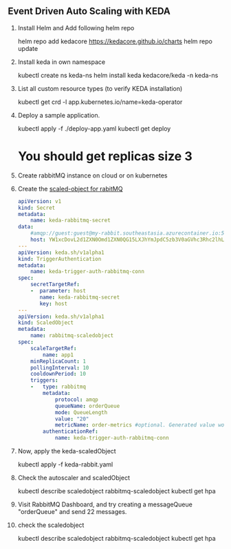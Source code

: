 ## Event Driven Auto Scaling with KEDA

1.	Install Helm and Add following helm repo

	helm repo add kedacore https://kedacore.github.io/charts
	helm repo update

2.	Install keda in own namespace

	kubectl create ns keda-ns
	helm install keda kedacore/keda -n keda-ns

3.	List all custom resource types (to verify KEDA installation)

	kubectl get crd -l app.kubernetes.io/name=keda-operator

4.	Deploy a sample application.

	kubectl apply -f ./deploy-app.yaml
	kubectl get deploy 
	# You should get replicas size 3

5.	Create rabbitMQ instance on cloud or on kubernetes

6.	Create the [scaled-object for rabitMQ](./keda-rabbit.yaml)

	```yaml
	apiVersion: v1
	kind: Secret
	metadata:
		name: keda-rabbitmq-secret
	data:
		#amqp://guest:guest@my-rabbit.southeastasia.azurecontainer.io:5672/
		host: YW1xcDovL2d1ZXN0Omd1ZXN0QG15LXJhYmJpdC5zb3V0aGVhc3Rhc2lhLmF6dXJlY29udGFpbmVyLmlvOjU2NzIv
	---
	apiVersion: keda.sh/v1alpha1
	kind: TriggerAuthentication
	metadata:
		name: keda-trigger-auth-rabbitmq-conn
	spec:
		secretTargetRef:
		-  parameter: host
		   name: keda-rabbitmq-secret
		   key: host
	---
	apiVersion: keda.sh/v1alpha1
	kind: ScaledObject
	metadata:
		name: rabbitmq-scaledobject
	spec:
		scaleTargetRef:
			name: app1
		minReplicaCount: 1
		pollingInterval: 10
		cooldownPeriod: 10
		triggers:
		-   type: rabbitmq
			metadata:
				protocol: amqp
				queueName: orderQueue
				mode: QueueLength
				value: "20"
				metricName: order-metrics #optional. Generated value would be `rabbitmq-custom-testqueue`
			authenticationRef:
				name: keda-trigger-auth-rabbitmq-conn
	```

7.	Now, apply the keda-scaledObject

	kubectl apply -f keda-rabbit.yaml

8.	Check the autoscaler and scaledObject

	kubectl describe scaledobject rabbitmq-scaledobject
	kubectl get hpa

9.	Visit RabbitMQ Dashboard, and try creating a messageQueue "orderQueue" and send 22 messages.

10.	check the scaledobject

	kubectl describe scaledobject rabbitmq-scaledobject
	kubectl get hpa

